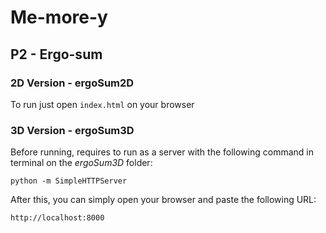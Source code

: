 # Me-more-y

## P2 - Ergo-sum

### 2D Version - ergoSum2D
To run just open ```index.html``` on your browser


### 3D Version - ergoSum3D
Before running, requires to run as a server with the following command in terminal on the *ergoSum3D* folder:

``` python -m SimpleHTTPServer ```

After this, you can simply open your browser and paste the following URL:

``` http://localhost:8000 ```
